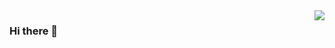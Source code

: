 <img align="right" src="https://github-readme-stats.vercel.app/api?username=QiuTian-324&show_icons=true&icon_color=CE1D2D&text_color=718096&bg_color=ffffff&hide_title=true" />

### Hi there 👋

<!--
**QiuTian-324/QIuTian-324** is a ✨ _special_ ✨ repository because its `README.md` (this file) appears on your GitHub profile.

Here are some ideas to get you started:

- 🔭 I’m currently working on ...
- 🌱 I’m currently learning ...
- 👯 I’m looking to collaborate on ...
- 🤔 I’m looking for help with ...
- 💬 Ask me about ...
- 📫 How to reach me: ...
- 😄 Pronouns: ...
- ⚡ Fun fact: ...
-->
